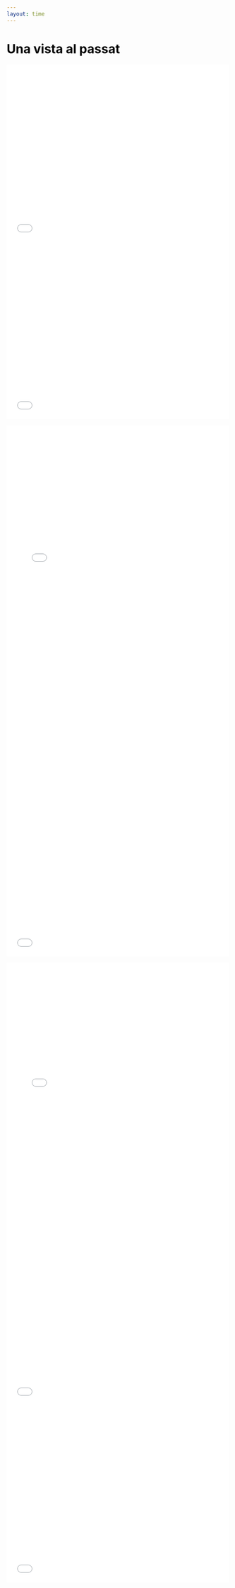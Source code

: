 ```yaml
---
layout: time
---
```


# <span style="color: #000000;">Una vista al passat</span>
<div>
<p>

</p>
<p>
</p>
</div>

<div style="text-align: center; margin: 0 auto;">
  <!-- Replace the following line with your actual graph code -->
  <iframe src="assets/plots/000_Messages_per_day.html" style="width: 100%; height: 400px; border: none;"></iframe>
  <iframe src="assets/plots/000_Messages_per_month.html" style="width: 100%; height: 400px; border: none;"></iframe>
</div>

<p>
</p>

<div style="text-align: center; margin: 0 auto;">
  <!-- Replace the following line with your actual graph code -->
  <iframe src="assets/plots/001_Messages_heatmap_week_hour.html" style="width: 100%; height: 800px; border: none;"></iframe>
  <iframe src="assets/plots/001_Messages_bar_week.html" style="width: 100%; height: 400px; border: none;"></iframe>
</div>

<p>
</p>

<div style="text-align: center; margin: 0 auto;">
  <!-- Replace the following line with your actual graph code -->
  <iframe src="assets/plots/002_Messages_heatmap_month_year.html" style="width: 100%; height: 600px; border: none;"></iframe>
  <iframe src="assets/plots/002_Messages_bar_month.html" style="width: 100%; height: 400px; border: none;"></iframe>
  <iframe src="assets/plots/002_Messages_bar_year.html" style="width: 100%; height: 400px; border: none;"></iframe>
</div>
